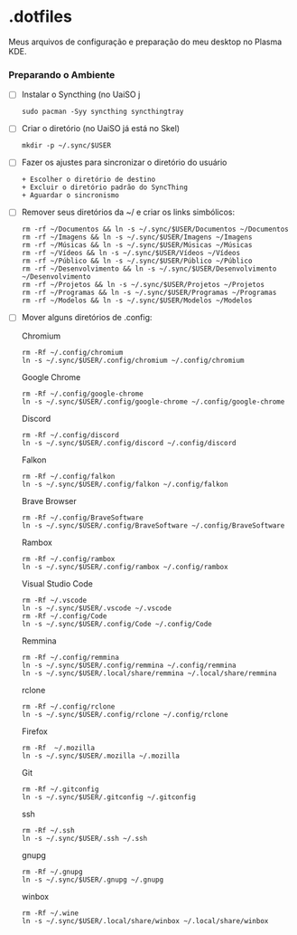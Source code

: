 # .dotfiles

Meus arquivos de configuração e preparação do meu desktop no Plasma KDE.

### Preparando o Ambiente

* [ ] Instalar o Syncthing (no UaiSO j
  ```
  sudo pacman -Syy syncthing syncthingtray
  ```
* [ ] Criar o diretório (no UaiSO já está no Skel)
  ```
  mkdir -p ~/.sync/$USER
  ```
* [ ] Fazer os ajustes para sincronizar o diretório do usuário
      
      + Escolher o diretório de destino
      + Excluir o diretório padrão do SyncThing
      + Aguardar o sincronismo

* [ ] Remover seus diretórios da ~/ e criar os links simbólicos:
  ```
  rm -rf ~/Documentos && ln -s ~/.sync/$USER/Documentos ~/Documentos
  rm -rf ~/Imagens && ln -s ~/.sync/$USER/Imagens ~/Imagens
  rm -rf ~/Músicas && ln -s ~/.sync/$USER/Músicas ~/Músicas
  rm -rf ~/Vídeos && ln -s ~/.sync/$USER/Vídeos ~/Vídeos
  rm -rf ~/Público && ln -s ~/.sync/$USER/Público ~/Público
  rm -rf ~/Desenvolvimento && ln -s ~/.sync/$USER/Desenvolvimento ~/Desenvolvimento
  rm -rf ~/Projetos && ln -s ~/.sync/$USER/Projetos ~/Projetos
  rm -rf ~/Programas && ln -s ~/.sync/$USER/Programas ~/Programas
  rm -rf ~/Modelos && ln -s ~/.sync/$USER/Modelos ~/Modelos
  
  ```
* [ ] Mover alguns diretórios de .config:
  
  Chromium
  ```
  rm -Rf ~/.config/chromium
  ln -s ~/.sync/$USER/.config/chromium ~/.config/chromium
  ```

  Google Chrome
  ```
  rm -Rf ~/.config/google-chrome 
  ln -s ~/.sync/$USER/.config/google-chrome ~/.config/google-chrome
  ```

  Discord
  ```
  rm -Rf ~/.config/discord 
  ln -s ~/.sync/$USER/.config/discord ~/.config/discord
  ```

  Falkon
   ```
  rm -Rf ~/.config/falkon
  ln -s ~/.sync/$USER/.config/falkon ~/.config/falkon
  ```
  
  Brave Browser
   ```
  rm -Rf ~/.config/BraveSoftware
  ln -s ~/.sync/$USER/.config/BraveSoftware ~/.config/BraveSoftware
  ```
  Rambox
   ```
  rm -Rf ~/.config/rambox
  ln -s ~/.sync/$USER/.config/rambox ~/.config/rambox
  ```
  Visual Studio Code
     ```
  rm -Rf ~/.vscode
  ln -s ~/.sync/$USER/.vscode ~/.vscode
  rm -Rf ~/.config/Code
  ln -s ~/.sync/$USER/.config/Code ~/.config/Code
  ```
  
  Remmina
   ```
  rm -Rf ~/.config/remmina
  ln -s ~/.sync/$USER/.config/remmina ~/.config/remmina
  ln -s ~/.sync/$USER/.local/share/remmina ~/.local/share/remmina
  
  ```
  rclone
  ```
  rm -Rf ~/.config/rclone
  ln -s ~/.sync/$USER/.config/rclone ~/.config/rclone
  ```
  
  Firefox
  ```
  rm -Rf  ~/.mozilla 
  ln -s ~/.sync/$USER/.mozilla ~/.mozilla 
  ```
  
  Git 
  ```
  rm -Rf ~/.gitconfig
  ln -s ~/.sync/$USER/.gitconfig ~/.gitconfig
  ```
  
  ssh
  ```
  rm -Rf ~/.ssh
  ln -s ~/.sync/$USER/.ssh ~/.ssh
  ```
  
  gnupg
  ```
  rm -Rf ~/.gnupg
  ln -s ~/.sync/$USER/.gnupg ~/.gnupg
  ```
  
  winbox
  ```
  rm -Rf ~/.wine
  ln -s ~/.sync/$USER/.local/share/winbox ~/.local/share/winbox
  ```
  
